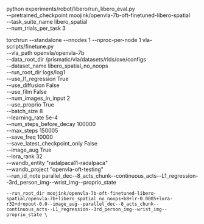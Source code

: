 python experiments/robot/libero/run_libero_eval.py \
  --pretrained_checkpoint moojink/openvla-7b-oft-finetuned-libero-spatial \
  --task_suite_name libero_spatial \
  --num_trials_per_task 3



torchrun --standalone --nnodes 1 --nproc-per-node 1 vla-scripts/finetune.py \
  --vla_path openvla/openvla-7b \
  --data_root_dir /prismatic/vla/datasets/rlds/oxe/configs \
  --dataset_name libero_spatial_no_noops \
  --run_root_dir logs/log1 \
  --use_l1_regression True \
  --use_diffusion False \
  --use_film False \
  --num_images_in_input 2 \
  --use_proprio True \
  --batch_size 8 \
  --learning_rate 5e-4 \
  --num_steps_before_decay 100000 \
  --max_steps 150005 \
  --save_freq 10000 \
  --save_latest_checkpoint_only False \
  --image_aug True \
  --lora_rank 32 \
  --wandb_entity "radalpaca11-radalpaca" \
  --wandb_project "openvla-oft-testing" \
  --run_id_note parallel_dec--8_acts_chunk--continuous_acts--L1_regression--3rd_person_img--wrist_img--proprio_state


    --run_root_dir moojink/openvla-7b-oft-finetuned-libero-spatial/openvla-7b+libero_spatial_no_noops+b8+lr-0.0005+lora-r32+dropout-0.0--image_aug--parallel_dec--8_acts_chunk--continuous_acts--L1_regression--3rd_person_img--wrist_img--proprio_state \